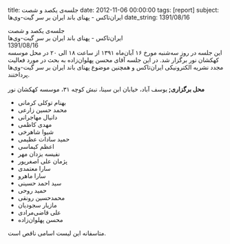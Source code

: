 title: جلسه‌ی یکصد و شصت
date: 2012-11-06 00:00:00
tags: [report]
subject: ایران‌تاکس - پهنای باند ایران بر سر گیت-وی‌ها
date_string: 1391/08/16


<div class="title">
جلسه‌ی یکصد و شصت
</div>

<div class="subject">
ایران‌تاکس - پهنای باند ایران بر سر گیت-وی‌ها
</div>

<div class="date">
1391/08/16
</div>

<div class="body">
این جلسه در روز سه‌شنبه مورخ ۱۶ آبان‌ماه ۱۳۹۱ از ساعت ۱۸ الی ۲۰ در محل موسسه کهکشان نور برگزار شد.
در این جلسه آقای محسن پهلوان‌زاده به بحث در مورد فعالیت مجدد نشریه الکترونیکی ایران‌تاکس و
همچنین موضوع پهنای باند ایران بر سر گیت-وی‌ها پرداختند.<br/>
<br/>
<b>محل برگزاری; </b>یوسف آباد، خیابان ابن سینا، نبش کوچه ۳۱، موسسه کهکشان نور

</div>
<ul class="members bullet">
<li>بهنام توکلی کرمانی</li>
<li>محمد حسین زارعی</li>
<li>دانیال مهاجرانی</li>
<li>مهدی کاظمی</li>
<li>شیوا شاهرخی</li>
<li>حمید سادات عظیمی</li>
<li>اعظم کیماسی</li>
<li>نفیسه یزدان مهر</li>
<li>پژمان علی اصغرپور</li>
<li>سارا معتمدی</li>
<li>سارا ماهرو</li>
<li>سید احمد حسینی</li>
<li>حمید روحی</li>
<li>محمدحسین رونقی</li>
<li>مازیار سجودیان</li>
<li>علی قاضی‌مرادی</li>
<li>محسن پهلوان‌زاده</li>
</ul>

<span class="notice">متاسفانه این لیست اسامی ناقص است.</span>

<br />
<br />
